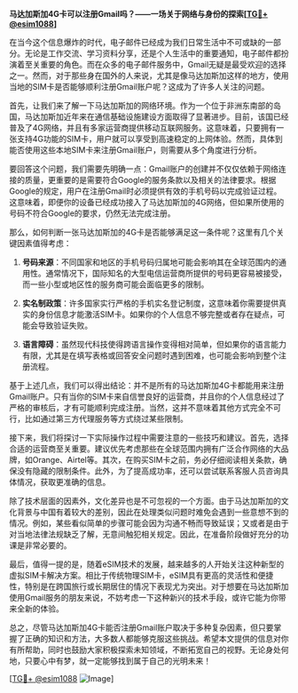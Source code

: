 **马达加斯加4G卡可以注册Gmail吗？——一场关于网络与身份的探索[[TG💪+ @esim1088](https://t.me/s/esim1088)]**

在当今这个信息爆炸的时代，电子邮件已经成为我们日常生活中不可或缺的一部分。无论是工作交流、学习资料分享，还是个人生活中的重要通知，电子邮件都扮演着至关重要的角色。而在众多的电子邮件服务中，Gmail无疑是最受欢迎的选择之一。然而，对于那些身在国外的人来说，尤其是像马达加斯加这样的地方，使用当地的SIM卡是否能够顺利注册Gmail账户呢？这成为了许多人关注的问题。

首先，让我们来了解一下马达加斯加的网络环境。作为一个位于非洲东南部的岛国，马达加斯加近年来在通信基础设施建设方面取得了显著进步。目前，该国已经普及了4G网络，并且有多家运营商提供移动互联网服务。这意味着，只要拥有一张支持4G功能的SIM卡，用户就可以享受到高速稳定的上网体验。然而，具体到能否使用这些本地SIM卡来注册Gmail账户，则需要从多个角度进行分析。

要回答这个问题，我们需要先明确一点：Gmail账户的创建并不仅仅依赖于网络连接的质量，更重要的是需要符合Google的服务条款以及相关的法律要求。根据Google的规定，用户在注册Gmail时必须提供有效的手机号码以完成验证过程。这意味着，即便你的设备已经成功接入了马达加斯加的4G网络，但如果所使用的号码不符合Google的要求，仍然无法完成注册。

那么，如何判断一张马达加斯加的4G卡是否能够满足这一条件呢？这里有几个关键因素值得考虑：

1. **号码来源**：不同国家和地区的手机号码归属地可能会影响其在全球范围内的通用性。通常情况下，国际知名的大型电信运营商所提供的号码更容易被接受，而一些小型或地区性的服务商可能会面临更多的限制。
   
2. **实名制政策**：许多国家实行严格的手机实名登记制度，这意味着你需要提供真实的身份信息才能激活SIM卡。如果你的个人信息不够完整或者存在疑点，可能会导致验证失败。

3. **语言障碍**：虽然现代科技使得跨语言操作变得相对简单，但如果你的语言能力有限，尤其是在填写表格或回答安全问题时遇到困难，也可能会影响到整个注册流程。

基于上述几点，我们可以得出结论：并不是所有的马达加斯加4G卡都能用来注册Gmail账户。只有当你的SIM卡来自信誉良好的运营商，并且你的个人信息经过了严格的审核后，才有可能顺利完成注册。当然，这并不意味着其他方式完全不可行，比如通过第三方代理服务等方式绕过某些限制。

接下来，我们将探讨一下实际操作过程中需要注意的一些技巧和建议。首先，选择合适的运营商至关重要。建议优先考虑那些在全球范围内拥有广泛合作网络的大品牌，如Orange、Airtel等。其次，在购买SIM卡之前，务必仔细阅读相关条款，确保没有隐藏的限制条件。此外，为了提高成功率，还可以尝试联系客服人员咨询具体情况，获取更准确的信息。

除了技术层面的因素外，文化差异也是不可忽视的一个方面。由于马达加斯加的文化背景与中国有着较大的差别，因此在处理类似问题时难免会遇到一些意想不到的情况。例如，某些看似简单的步骤可能会因为沟通不畅而导致延误；又或者是由于对当地法律法规缺乏了解，无意间触犯相关规定。因此，在准备阶段做好充分的功课是非常必要的。

最后，值得一提的是，随着eSIM技术的发展，越来越多的人开始关注这种新型的虚拟SIM卡解决方案。相比于传统物理SIM卡，eSIM具有更高的灵活性和便捷性，特别是在跨国旅行或长期居住的情况下表现尤为突出。对于想要在马达加斯加使用Gmail服务的朋友来说，不妨考虑一下这种新兴的技术手段，或许它能为你带来全新的体验。

总之，尽管马达加斯加4G卡能否注册Gmail账户取决于多种复杂因素，但只要掌握了正确的知识和方法，大多数人都能够克服这些挑战。希望本文提供的信息对你有所帮助，同时也鼓励大家积极探索未知领域，不断拓宽自己的视野。无论身处何地，只要心中有梦，就一定能够找到属于自己的光明未来！

[[TG💪+ @esim1088](https://t.me/s/esim1088) ![Image](https://i.postimg.cc/4NQfJmqS/Snipaste-2025-05-13-00-14-12.png)]